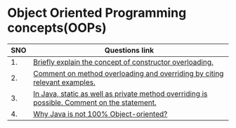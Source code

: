 # Object Oriented Programming concepts(OOPs)
| SNO | Questions link                                                                                                                                                                                                                                 |
| --- | ---------------------------------------------------------------------------------------------------------------------------------------------------------------------------------------------------------------------------------------------- |
| 1.  | [Briefly explain the concept of constructor overloading.](https://www.interviewbit.com/java-interview-questions/#briefly-explain-the-concept-of-constructor-overloading)                                                                       |
| 2.  | [Comment on method overloading and overriding by citing relevant examples.](https://www.interviewbit.com/java-interview-questions/#comment-on-method-overloading-and-overriding-by-citing-relevant-examples)                                   |
| 3.  | [In Java, static as well as private method overriding is possible. Comment on the statement.](https://www.interviewbit.com/java-interview-questions/#in-java-static-as-well-as-private-method-overriding-is-possible-comment-on-the-statement) |
| 4.  | [Why Java is not 100% Object-oriented?](https://www.edureka.co/blog/interview-questions/java-interview-questions/#why-java-100%-oriented)                                                                                                      |